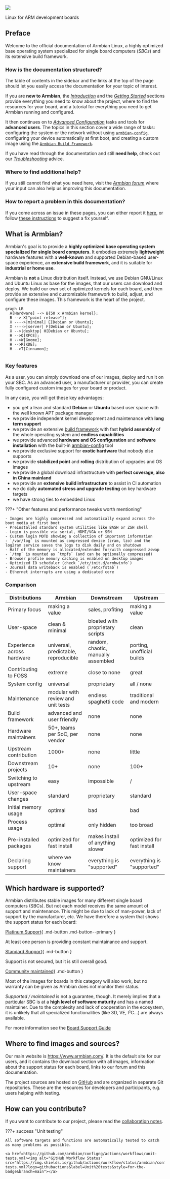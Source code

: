 [![](images/logo_middle.png)](https://www.armbian.com)

Linux for ARM development boards


## Preface

Welcome to the official documentation of Armbian Linux, a highly optimized base operating system specialized for single board computers (*SBCs*) and its extensive build framework.


### How is the documentation structured?

The table of contents in the sidebar and the links at the top of the page should let you easily access the documentation for your topic of interest.

If you are **new to Armbian**, the [_Introduction_](index.md) and the [_Getting Started_](User-Guide_Getting-Started.md) sections provide everything you need to know about the project, where to find the resources for your board, and a tutorial for everything you need to get Armbian running and configured.

It then continues on to [_Advanced Configuration_](User-Guide_Advanced-Configuration.md) tasks and tools for **advanced users**. The topics in this section cover a wide range of tasks: configuring the system or the network without using [`armbian-config`](User-Guide_Armbian-Config.md), configuring your device automatically at first boot, and creating a custom image using the [`Armbian Build Framework`](Developer-Guide_Overview.md).

If you have read through the documentation and still **need help**, check out our [_Troubleshooting_](User-Guide_Troubleshooting.md) advice.

<!-- TODO: Changelog, Relases, Model, FAQ appendixes -->


### Where to find additional help?

If you still cannot find what you need here, visit the [_Armbian forum_](https://forum.armbian.com/) where your input can also help us improving this documentation.


### How to report a problem in this documentation?

If you come across an issue in these pages, you can either report it [here](https://github.com/armbian/documentation/issues), or follow [these instructions](https://github.com/armbian/documentation/blob/main/README.md) to suggest a fix yourself.


## What is Armbian?

Armbian's goal is to provide a **highly optimized base operating system specialized for single board computers**. It embodies extremely **lightweight** hardware features with a **well-known** and supported Debian-based user-space experience, an **extensive build framework**, and it is suitable for **industrial or home use**.

Armbian is **not** a Linux distribution itself. Instead, we use Debian GNU/Linux and Ubuntu Linux as base for the images, that our users can download and deploy. We build our own set of optimized kernels for each board, and then provide an extensive and customizable framework to build, adjust, and configure these images. This framework is the heart of the project.

``` mermaid
graph LR
  A[Hardware] --> B{50 x Armbian kernel};
  B --> X["point release"];
  X ---->|minimal| E[Debian or Ubuntu];
  X ---->|server| F[Debian or Ubuntu];
  X -->|desktop| H[Debian or Ubuntu];
  H -->Q[XFCE];
  H -->W[Gnome];
  H -->R[KDE];
  H -->T[Cinnamon];
  
```

### Key features

As a user, you can simply download one of our images, deploy and run it on your SBC. As an advanced user, a manufacturer or provider, you can create fully configured custom images for your board or product.

In any case, you will get these key advantages:

- you get a lean and standard **Debian** or **Ubuntu** based user space with the well known APT package manager
- we provide independent kernel development and maintenance with **long term support**
- we provide an extensive [build framework](https://github.com/armbian/build) with fast **hybrid assembly** of the whole operating system and **endless capabilities**
- we provide advanced **hardware and OS configuration** and **software installation** with the built-in [armbian-config](User-Guide_Armbian-Config.md) tool
- we provide exclusive support for **exotic hardware** that nobody else supports
- we provide **stabilized point** and **rolling** distribution of upgrades and OS images
- we provide a global download infrastructure with **perfect coverage, also in China mainland**
- we provide an **extensive build infrastructure** to assist in CI automation
- we do daily **automated stress and upgrade testing** on key hardware targets
- we have strong ties to embedded Linux

???+ "Other features and performance tweaks worth mentioning"

    - Images are highly compressed and automatically expand across the boot media at first boot
    - Preinstalled standard system utilities like BASH or ZSH shell
    - Login is possible via serial, HDMI/VGA or SSH
    - Custom login MOTD showing a collection of important information
    - `/var/log` is mounted as compressed device (zram, lzo) and the log2ram service saves the logs to disk daily and on shutdown
    - Half of the memory is allocated/extended for/with compressed zswap
    - `/tmp` is mounted as `tmpfs` (and can be optionally compressed)
    - Browser profile memory caching is enabled on desktop images
    - Optimized IO scheduler (check `/etc/init.d/armhwinfo`)
    - Journal data writeback is enabled (`/etc/fstab`)
    - Ethernet interrupts are using a dedicated core


### Comparison

<!-- TODO: where to??? -->

| Distributions | Armbian  | Downstream | Upstream |
| -------- | -------- | -------- |-------- |
| Primary focus     | making a value     | sales, profiting | making a value |
| User-space     | clean & minimal | bloated with proprietary scripts | clean |
| Experience across hardware | universal, predictable, reproducible | random, chaotic, manually assembled | porting, unofficial builds |
| Contributing to FOSS | extreme | close to none | great |
| System config | universal | proprietary | all / none |
| Maintenance | modular with review and unit tests | endless spaghetti code | traditional and modern |
| Build framework | advanced and user friendly | none | none |
| Hardware maintainers | 50+, teams per SoC, per vendor | none | none |
| Upstream contribution | 1000+ | none | little |
| Downstream projects | 10+ | none | 100+ |
| Switching to upstream | easy | impossible | / |
| User-space changes | standard | proprietary | standard |
| Initial memory usage | optimal | bad | bad |
| Process usage | optimal | only hidden | too broad |
| Pre-installed packages | optimized for fast install | makes install of anything slower | optimized for fast install |
| Declaring support | where we know maintainers | everything is "supported" | everything is "supported" |


## Which hardware is supported?

Armbian distributes stable images for many different single board computers (SBCs). But not each model receives the same amount of support and maintenance. This might be due to lack of man-power, lack of support by the manufacturer, etc. We have therefore a system that shows the support status for each board:

[Platinum Support](https://www.armbian.com/download/?device_support=Platinum%20support){ .md-button .md-button--primary }

At least one person is providing constant maintainance and support.

[Standard Support](https://www.armbian.com/download/?device_support=Standard%20support){ .md-button }

Support is not secured, but it is still overall good.

[Community maintained](https://www.armbian.com/download/?device_support=Community%20maintained){ .md-button }

Most of the images for boards in this category will also work, but no warranty can be given as Armbian does not monitor their status.

*Supported / maintained* is not a guarantee, though. It merely implies that a particular SBC is at a **high level of software maturity** and has a named maintainer. Due to the complexity and lack of cooperation in the ecosystem, it is unlikely that all specialized functionalities (like 3D, VE, I²C...) are always available.

For more information see the [Board Support Guide](User-Guide_Board-Support-Rules.md)


## Where to find images and sources?

Our main website is <https://www.armbian.com/>. It is the default site for our users, and it contains the download section with all images, information about the support status for each board, links to our forum and this documentation.

The project sources are hosted on [GitHub](https://github.com/armbian) and are organized in separate Git repositories. These are the resources for developers and participants, e.g. users helping with testing.


## How can you contribute?

If you want to contribute to our project, please read the [collaboration notes](Process_Contribute.md).


???+ success "Unit testing"


    All software targets and functions are automatically tested to catch as many problems as possible.

    <a href=https://github.com/armbian/configng/actions/workflows/unit-tests.yml><img alt="GitHub Workflow Status" src="https://img.shields.io/github/actions/workflow/status/armbian/configng/unit-tests.yml?logo=githubactions&label=Unit%20tests&style=for-the-badge&branch=main"></a>
